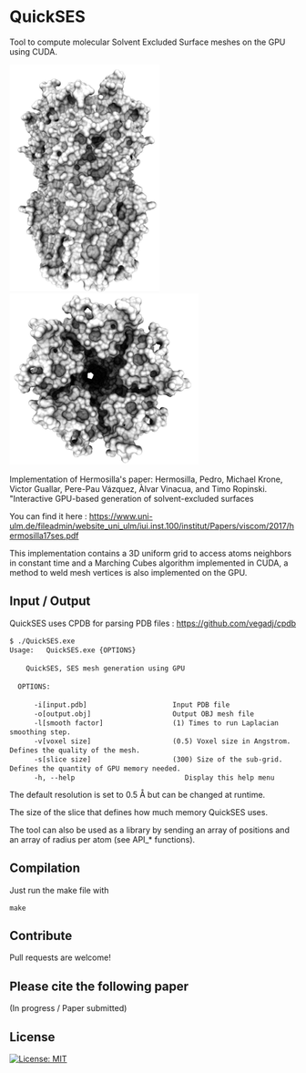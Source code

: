 # QuickSES

Tool to compute molecular Solvent Excluded Surface meshes on the GPU using CUDA.

<img src="Images/SES_3eam0.15_2.JPG" height="400" /> <img src="Images/SES_3eam0.15.JPG" height="300" />


Implementation of Hermosilla's paper: Hermosilla, Pedro, Michael Krone, Victor Guallar, Pere-Pau Vázquez, Àlvar Vinacua, and Timo Ropinski. "Interactive GPU-based generation of solvent-excluded surfaces

You can find it here : https://www.uni-ulm.de/fileadmin/website_uni_ulm/iui.inst.100/institut/Papers/viscom/2017/hermosilla17ses.pdf

This implementation contains a 3D uniform grid to access atoms neighbors in constant time and a Marching Cubes algorithm implemented in CUDA, a method to weld mesh vertices is also implemented on the GPU.

## Input / Output

QuickSES uses CPDB for parsing PDB files : https://github.com/vegadj/cpdb

```console
$ ./QuickSES.exe
Usage:   QuickSES.exe {OPTIONS}

    QuickSES, SES mesh generation using GPU

  OPTIONS:

      -i[input.pdb]                     Input PDB file
      -o[output.obj]                    Output OBJ mesh file
      -l[smooth factor]                 (1) Times to run Laplacian smoothing step.
      -v[voxel size]                    (0.5) Voxel size in Angstrom. Defines the quality of the mesh.
      -s[slice size]                    (300) Size of the sub-grid. Defines the quantity of GPU memory needed.
      -h, --help                           Display this help menu
```


The default resolution is set to 0.5 Å but can be changed at runtime.

The size of the slice that defines how much memory QuickSES uses.

The tool can also be used as a library by sending an array of positions and an array of radius per atom (see API_* functions).

## Compilation

Just run the make file with 

```console
make
```

## Contribute

Pull requests are welcome!

## Please cite the following paper

(In progress / Paper submitted)

## License

[![License: MIT](https://img.shields.io/badge/License-MIT-yellow.svg)](https://opensource.org/licenses/MIT)

